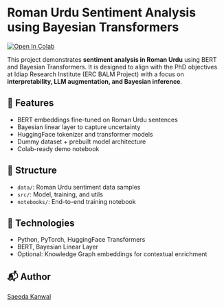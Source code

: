 # Roman Urdu Sentiment Analysis using Bayesian Transformers

[![Open In Colab](https://colab.research.google.com/assets/colab-badge.svg)](https://colab.research.google.com/github/Saeeda-Kanwal/roman-urdu-sentiment-bayesian-transformers/blob/main/notebooks/1_sentiment_training.ipynb)

This project demonstrates **sentiment analysis in Roman Urdu** using BERT and Bayesian Transformers. It is designed to align with the PhD objectives at Idiap Research Institute (ERC BALM Project) with a focus on **interpretability, LLM augmentation, and Bayesian inference**.

## 📌 Features
- BERT embeddings fine-tuned on Roman Urdu sentences
- Bayesian linear layer to capture uncertainty
- HuggingFace tokenizer and transformer models
- Dummy dataset + prebuilt model architecture
- Colab-ready demo notebook

## 📁 Structure
- `data/`: Roman Urdu sentiment data samples
- `src/`: Model, training, and utils
- `notebooks/`: End-to-end training notebook

## 🧠 Technologies
- Python, PyTorch, HuggingFace Transformers
- BERT, Bayesian Linear Layer
- Optional: Knowledge Graph embeddings for contextual enrichment

## 📬 Author
[Saeeda Kanwal](https://github.com/Saeeda-Kanwal)
